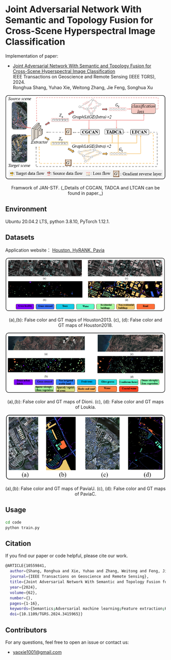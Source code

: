 # Joint Adversarial Network With Semantic and Topology Fusion for Cross-Scene Hyperspectral Image Classification
Implementation of paper:
- [Joint Adversarial Network With Semantic and Topology Fusion for Cross-Scene Hyperspectral Image Classification](https://ieeexplore.ieee.org/abstract/document/10559841)  
  IEEE Transactions on Geoscience and Remote Sensing (IEEE TGRS), 2024.  
  Ronghua Shang, Yuhao Xie, Weitong Zhang, Jie Feng, Songhua Xu

<div align=center>
	<img src="./figures/framework.png"/>
	<p>Framwork of JAN-STF. (_Details of CGCAN, TADCA and LTCAN can be found in paper._) </p>
</div>

## Environment
Ubuntu 20.04.2 LTS, python 3.8.10, PyTorch 1.12.1.

## Datasets
Application website： [Houston, HyRANK, Pavia](https://github.com/YuxiangZhang-BIT/Data-CSHSI)
<div align="center">
  <img src="./figures/Houston.png" alt="Houston Image"/>
  <p>(a),(b): False color and GT maps of Houston2013. (c), (d): False color and GT maps of Houston2018. </p>
</div>
<div align="center">
  <img src="./figures/HyRANK.png" alt="HyRANK Image"/>
  <p>(a),(b): False color and GT maps of Dioni. (c), (d): False color and GT maps of Loukia. </p>
</div>
<div align="center">
  <img src="./figures/Pavia.png" alt="Pavia Image"/>
  <p>(a),(b): False color and GT maps of PaviaU. (c), (d): False color and GT maps of PaviaC. </p>
</div>

## Usage
```bash
cd code
python train.py
```

## Citation
If you find our paper or code helpful, please cite our work.
```bash
@ARTICLE{10559841,
  author={Shang, Ronghua and Xie, Yuhao and Zhang, Weitong and Feng, Jie and Xu, Songhua},
  journal={IEEE Transactions on Geoscience and Remote Sensing}, 
  title={Joint Adversarial Network With Semantic and Topology Fusion for Cross-Scene Hyperspectral Image Classification}, 
  year={2024},
  volume={62},
  number={},
  pages={1-16},
  keywords={Semantics;Adversarial machine learning;Feature extraction;Hyperspectral imaging;Measurement;Training;Task analysis;Adversarial learning;domain adaptation;hyperspectral image (HSI);semantic attention;topological structure},
  doi={10.1109/TGRS.2024.3415965}}
```

## Contributors
For any questions, feel free to open an issue or contact us:
- <a href="mailto:yaoxie1001@gmail.com">yaoxie1001@gmail.com</a>
